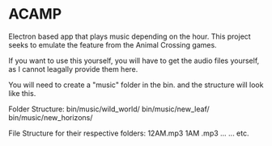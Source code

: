 # ACAMP

Electron based app that plays music depending on the hour.
This project seeks to emulate the feature from the Animal Crossing games.

If you want to use this yourself, you will have to get the audio files yourself,
as I cannot leagally provide them here. 

You will need to create a "music" folder in the bin. and the structure will look like this.

Folder Structure:
  bin/music/wild_world/
  bin/music/new_leaf/
  bin/music/new_horizons/
  
File Structure for their respective folders:
  12AM.mp3
  1AM .mp3
  ...
  ...
  etc.
  
